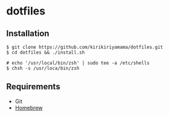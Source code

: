 # dotfiles

## Installation

```
$ git clone https://github.com/kirikiriyamama/dotfiles.git
$ cd dotfiles && ./install.sh

# echo '/usr/local/bin/zsh' | sudo tee -a /etc/shells
$ chsh -s /usr/loca/bin/zsh
```

## Requirements

- Git
- [Homebrew](https://brew.sh/)
